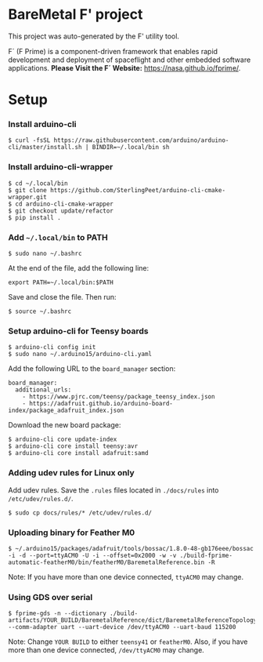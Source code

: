 # BareMetal F' project

This project was auto-generated by the F' utility tool. 

F´ (F Prime) is a component-driven framework that enables rapid development and deployment of spaceflight and other embedded software applications.
**Please Visit the F´ Website:** https://nasa.github.io/fprime/.


# Setup

### Install arduino-cli
```
$ curl -fsSL https://raw.githubusercontent.com/arduino/arduino-cli/master/install.sh | BINDIR=~/.local/bin sh

```

### Install arduino-cli-wrapper
```
$ cd ~/.local/bin
$ git clone https://github.com/SterlingPeet/arduino-cli-cmake-wrapper.git
$ cd arduino-cli-cmake-wrapper
$ git checkout update/refactor
$ pip install .
```

### Add `~/.local/bin` to PATH
```
$ sudo nano ~/.bashrc
```

At the end of the file, add the following line:
```
export PATH=~/.local/bin:$PATH
```

Save and close the file. Then run:
```
$ source ~/.bashrc
```

### Setup arduino-cli for Teensy boards
```
$ arduino-cli config init
$ sudo nano ~/.arduino15/arduino-cli.yaml
```

Add the following URL to the `board_manager` section:
```
board_manager:
  additional_urls:
    - https://www.pjrc.com/teensy/package_teensy_index.json
    - https://adafruit.github.io/arduino-board-index/package_adafruit_index.json
```

Download the new board package:
```
$ arduino-cli core update-index
$ arduino-cli core install teensy:avr
$ arduino-cli core install adafruit:samd
```

### Adding udev rules for Linux only
Add udev rules. Save the `.rules` files located in `./docs/rules` into `/etc/udev/rules.d/`.
```
$ sudo cp docs/rules/* /etc/udev/rules.d/
```

### Uploading binary for Feather M0
```
$ ~/.arduino15/packages/adafruit/tools/bossac/1.8.0-48-gb176eee/bossac -i -d --port=ttyACM0 -U -i --offset=0x2000 -w -v ./build-fprime-automatic-featherM0/bin/featherM0/BaremetalReference.bin -R
```
Note: If you have more than one device connected, `ttyACM0` may change.

### Using GDS over serial
```
$ fprime-gds -n --dictionary ./build-artifacts/YOUR_BUILD/BaremetalReference/dict/BaremetalReferenceTopologyAppDictionary.xml --comm-adapter uart --uart-device /dev/ttyACM0 --uart-baud 115200
```
Note: Change `YOUR BUILD` to either `teensy41` or `featherM0`. Also, if you have more than one device connected, `/dev/ttyACM0` may change.